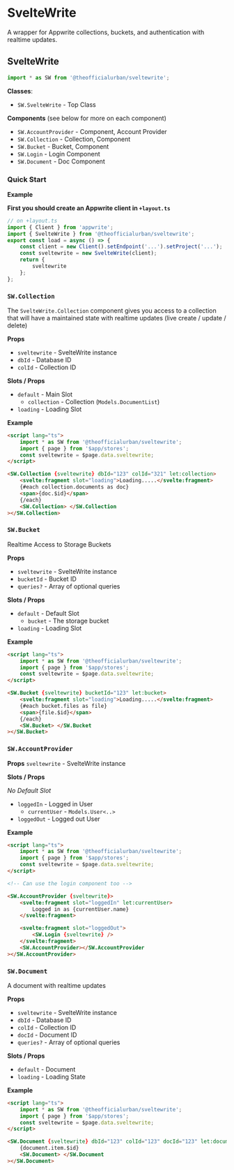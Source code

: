 # SvelteWrite

A wrapper for Appwrite collections, buckets, and authentication with realtime updates.

## SvelteWrite

```ts
import * as SW from '@theofficialurban/sveltewrite';
```

**Classes**:

- `SW.SvelteWrite` - Top Class

**Components** (see below for more on each component)

- `SW.AccountProvider` - Component, Account Provider
- `SW.Collection` - Collection, Component
- `SW.Bucket` - Bucket, Component
- `SW.Login` - Login Component
- `SW.Document` - Doc Component

### Quick Start

**Example**

**First you should create an Appwrite client in `+layout.ts`**

```ts
// on +layout.ts
import { Client } from 'appwrite';
import { SvelteWrite } from '@theofficialurban/sveltewrite';
export const load = async () => {
	const client = new Client().setEndpoint('...').setProject('...');
	const sveltewrite = new SvelteWrite(client);
	return {
		sveltewrite
	};
};
```

### `SW.Collection`

The `SvelteWrite.Collection` component gives you access to a collection that will have a maintained state with realtime updates (live create / update / delete)

**Props**

- `sveltewrite` - SvelteWrite instance
- `dbId` - Database ID
- `colId` - Collection ID

**Slots / Props**

- `default` - Main Slot
  - `collection` - Collection (`Models.DocumentList`)
- `loading` - Loading Slot

**Example**

```html
<script lang="ts">
	import * as SW from '@theofficialurban/sveltewrite';
	import { page } from '$app/stores';
	const sveltewrite = $page.data.sveltewrite;
</script>

<SW.Collection {sveltewrite} dbId="123" colId="321" let:collection>
	<svelte:fragment slot="loading">Loading.....</svelte:fragment>
	{#each collection.documents as doc}
	<span>{doc.$id}</span>
	{/each}
	<SW.Collection> </SW.Collection
></SW.Collection>
```

### `SW.Bucket`

Realtime Access to Storage Buckets

**Props**

- `sveltewrite` - SvelteWrite instance
- `bucketId` - Bucket ID
- `queries?` - Array of optional queries

**Slots / Props**

- `default` - Default Slot
  - `bucket` - The storage bucket
- `loading` - Loading Slot

**Example**

```html
<script lang="ts">
	import * as SW from '@theofficialurban/sveltewrite';
	import { page } from '$app/stores';
	const sveltewrite = $page.data.sveltewrite;
</script>

<SW.Bucket {sveltewrite} bucketId="123" let:bucket>
	<svelte:fragment slot="loading">Loading.....</svelte:fragment>
	{#each bucket.files as file}
	<span>{file.$id}</span>
	{/each}
	<SW.Bucket> </SW.Bucket
></SW.Bucket>
```

### `SW.AccountProvider`

**Props**
`sveltewrite` - SvelteWrite instance

**Slots / Props**

_No Default Slot_

- `loggedIn` - Logged in User
  - `currentUser` - `Models.User<..>`
- `loggedOut` - Logged out User

**Example**

```html
<script lang="ts">
	import * as SW from '@theofficialurban/sveltewrite';
	import { page } from '$app/stores';
	const sveltewrite = $page.data.sveltewrite;
</script>

<!-- Can use the login component too -->

<SW.AccountProvider {sveltewrite}>
	<svelte:fragment slot="loggedIn" let:currentUser>
		Logged in as {currentUser.name}
	</svelte:fragment>

	<svelte:fragment slot="loggedOut">
		<SW.Login {sveltewrite} />
	</svelte:fragment>
	<SW.AccountProvider></SW.AccountProvider
></SW.AccountProvider>
```

### `SW.Document`

A document with realtime updates

**Props**

- `sveltewrite` - SvelteWrite instance
- `dbId` - Database ID
- `colId` - Collection ID
- `docId` - Document ID
- `queries?` - Array of optional queries

**Slots / Props**

- `default` - Document
- `loading` - Loading State

**Example**

```html
<script lang="ts">
	import * as SW from '@theofficialurban/sveltewrite';
	import { page } from '$app/stores';
	const sveltewrite = $page.data.sveltewrite;
</script>

<SW.Document {sveltewrite} dbId="123" colId="123" docId="123" let:document>
	{document.item.$id}
	<SW.Document> </SW.Document
></SW.Document>
```
